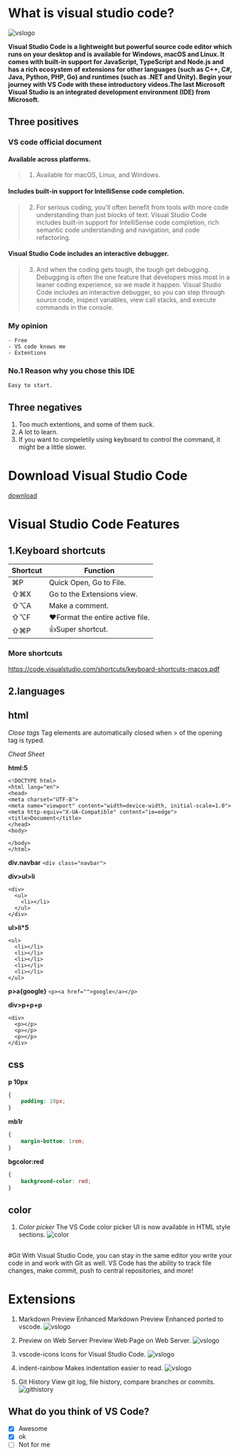 # What is visual studio code?
![vslogo](vslogo.png)

**Visual Studio Code is a lightweight but powerful source code editor which runs on your desktop and is available for Windows, macOS and Linux. It comes with built-in support for JavaScript, TypeScript and Node.js and has a rich ecosystem of extensions for other languages (such as C++, C#, Java, Python, PHP, Go) and runtimes (such as .NET and Unity). Begin your journey with VS Code with these introductory videos.The last Microsoft Visual Studio is an integrated development environment (IDE) from Microsoft.**

## Three positives
### VS code official document
#### Available across platforms.
>1. Available for macOS, Linux, and Windows.

#### Includes built-in support for IntelliSense code completion.
>2. For serious coding, you'll often benefit from tools with more code understanding than just blocks of text. Visual Studio Code includes built-in support for IntelliSense code completion, rich semantic code understanding and navigation, and code refactoring.

#### Visual Studio Code includes an interactive debugger.
>3. And when the coding gets tough, the tough get debugging. Debugging is often the one feature that developers miss most in a leaner coding experience, so we made it happen. Visual Studio Code includes an interactive debugger, so you can step through source code, inspect variables, view call stacks, and execute commands in the console.

### My opinion

 	- Free
 	- VS code knows me
 	- Extentions
     

### No.1 Reason why you chose this IDE
`Easy to start.`

## Three negatives
1. Too much extentions, and some of them suck.
1. A lot to learn.
1. If you want to compeletily using keyboard to control the command, it might be a little slower.

# Download Visual Studio Code
[download](https://code.visualstudio.com/)

# Visual Studio Code Features
## 1.Keyboard shortcuts
| Shortcut |  Function| 
----|----
| ⌘P   |  Quick Open, Go to File.| 
| ⇧⌘X  | Go to the Extensions view. | 
|⇧⌥A   |Make a comment.|
| ⇧⌥F  |  :heart:Format the entire active file. | 
|⇧⌘P   |  :+1:Super shortcut.| 

### More shortcuts
https://code.visualstudio.com/shortcuts/keyboard-shortcuts-macos.pdf


## 2.languages
## html
_Close tags_
  Tag elements are automatically closed when > of the opening tag is typed.

_Cheat Sheet_

**html:5**
```
<!DOCTYPE html>
<html lang="en">
<head>
<meta charset="UTF-8">
<meta name="viewport" content="width=device-width, initial-scale=1.0">
<meta http-equiv="X-UA-Compatible" content="ie=edge">
<title>Document</title>
</head>
<body>

</body>
</html>
```


**div.navbar**
`<div class="navbar">`


**div>ul>li**
```
<div>
  <ul>
    <li></li>
  </ul>
</div>
```

**ul>li*5**
````
<ul>
  <li></li>
  <li></li>
  <li></li>
  <li></li>
  <li></li>
</ul>
````
**p>a{google}**
`<p><a href="">google</a></p>`

**div>p+p+p**
~~~~
<div>
  <p></p>
  <p></p>
  <p></p>
</div>
~~~~

## css
**p 10px**
```css
{
    padding: 10px;
}
```

**mb1r**
```css
{
    margin-bottom: 1rem;
}
```
**bgcolor:red**
```css
{
    background-color: red;
}
```

## color
1. _Color picker_
The VS Code color picker UI is now available in HTML style sections.
![color](color.png)

## 

#Git
With Visual Studio Code, you can stay in the same editor you write your code in and work with Git as well. VS Code has the ability to track file changes, make commit, push to central repositories, and more!


# Extensions


1. Markdown Preview Enhanced
Markdown Preview Enhanced ported to vscode.
![vslogo](1.png)


1. Preview on Web Server
Preview Web Page on Web Server.
![vslogo](5.png)

 
1. vscode-icons
Icons for Visual Studio Code.
![vslogo](2.png)


1. indent-rainbow
Makes indentation easier to read.
![vslogo](3.png)

1. Git History 
View git log, file history, compare branches or commits.
![githistory](6.png)



## What do you think of VS Code?

 - [x] Awesome
  - [x] ok
  - [ ] Not for me

